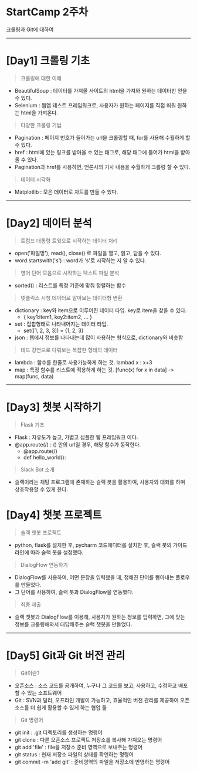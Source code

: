 # StartCamp 2주차
크롤링과 Git에 대하여

---

# [Day1] 크롤링 기초
> 크롤링에 대한 이해
* BeautifulSoup : 데이터를 가져올 사이트의 html을 가져와 원하는 데이터만 얻을 수 있다.
* Selenium : 웹앱 테스트 프레임워크로, 사용자가 원하는 페이지를 직접 띄워 원하는 html을 가져온다.
> 다양한 크롤링 기법
* Pagination : 페이지 번호가 들어가는 url을 크롤링할 때, for를 사용해 수월하게 할 수 있다.
* href : html에 있는 링크를 받아올 수 있는 태그로, 해당 태그에 들어가 html을 받아올 수 있다.
* Pagination과 href를 사용하면, 언론사의 기사 내용을 수월하게 크롤링 할 수 있다.
> 데이터 시각화
* Matplotlib : 모은 데이터로 차트를 만들 수 있다.

---

# [Day2] 데이터 분석
> 트럼프 대통령 트윗으로 시작하는 데이터 처리
* open('파일명'), read(), close() 로 파일을 열고, 읽고, 닫을 수 있다.
* word.startswith('s') : word가 's'로 시작하는 지 알 수 있다.
> 영어 단어 모음으로 시작하는 텍스트 파일 분석
* sorted() : 리스트를 특정 기준에 맞춰 정렬하는 함수
> 넷플릭스 시청 데이터로 알아보는 데이터형 변환
* dictionary : key와 item으로 이루어진 데이터 타입. key로 item을 찾을 수 있다.
   * { key1:item1, key2:item2, ... }
* set : 집합형태로 나타내어지는 데이터 타입.
   * set([1, 2, 3, 3]) = {1, 2, 3}
* json : 웹에서 정보를 나타내는데 많이 사용하는 형식으로, dictionary와 비슷함
> 테드 강연으로 다뤄보는 복잡한 형태의 데이터
* lambda : 함수를 한줄로 사용가능하게 하는 것. lambad x : x+3
* map : 특정 함수를 리스트에 적용하게 하는 것. [func(x) for x in data] -> map(func, data)

---

# [Day3] 챗봇 시작하기
> Flask 기초
* Flask : 자유도가 높고, 가볍고 심플한 웹 프레임워크 이다.
* @app.route(/) : () 안의 url일 경우, 해당 함수가 동작한다.
    * @app.route(/)
    * def hello_world():
> Slack Bot 소개
* 슬랙이라는 채팅 프로그램에 존재하는 슬랙 봇을 활용하여, 사용자와 대화를 하며 상호작용할 수 있게 한다.

# [Day4] 챗봇 프로젝트
> 슬랙 챗봇 프로젝트
* python, flask를 설치한 후, pycharm 코드에디터를 설치한 후, 슬랙 봇의 가이드라인에 따라
    슬랙 봇을 설정했다.
> DialogFlow 연동하기
* DialogFlow를 사용하여, 어떤 문장을 입력했을 때, 정해진 단어를 뽑아내는 플로우를 만들었다.
* 그 단어를 사용하여, 슬랙 봇과 DialogFlow을 연동했다.
> 최종 제출
* 슬랙 챗봇과 DialogFlow를 이용해, 사용자가 원하는 정보를 입력하면, 그에 맞는 정보를 크롤링해와서 대답해주는 슬랙 챗봇을 만들었다.

---

# [Day5] Git과 Git 버전 관리
> Git이란?
* 오픈소스 : 소스 코드를 공개하여, 누구나 그 코드를 보고, 사용하고, 수정하고 배포할 수 있는 소프트웨어
* Git : SVN과 달리, 오프라인 개발이 가능하고, 효율적인 버전 관리를 제공하여 오픈소스를 더 쉽게 활용할 수 있게 하는 협업 툴
> Git 명령어
* git init : .git 디렉토리를 생성하는 명령어
* git clone : 다른 오픈소스 프로젝트 저장소를 복사해 가져오는 명령어
* git add 'file' : file을 저장소 준비 영역으로 보내주는 명령어
* git status : 현재 저장소 파일의 상태를 확인하는 명령어
* git commit -m 'add git' : 준비영역의 파일을 저장소에 반영하는 명령어
 
